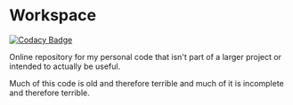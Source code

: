 # Workspace

[![Codacy Badge](https://api.codacy.com/project/badge/Grade/36d3ed5251fd413b924cf2f13361071d)](https://www.codacy.com/app/jsnider3/Workspace?utm_source=github.com&amp;utm_medium=referral&amp;utm_content=jsnider3/Workspace&amp;utm_campaign=Badge_Grade)

Online repository for my personal code that isn't part of
a larger project or intended to actually be useful.

Much of this code is old and therefore terrible and much
of it is incomplete and therefore terrible.
